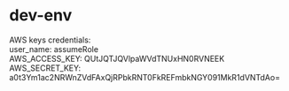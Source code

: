 # dev-env
AWS keys
credentials:<br />
 user_name: assumeRole<br />
 AWS_ACCESS_KEY: QUtJQTJQVlpaWVdTNUxHN0RVNEEK<br />
 AWS_SECRET_KEY: a0t3Ym1ac2NRWnZVdFAxQjRPbkRNT0FkREFmbkNGY091MkR1dVNTdAo=<br />
